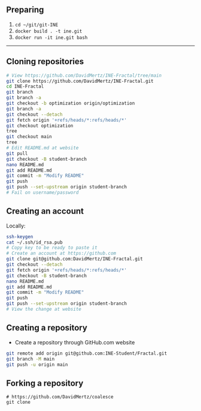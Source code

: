 ## Preparing

1. `cd ~/git/git-INE`
1. `docker build . -t ine.git`
1. `docker run -it ine.git bash`
---

## Cloning repositories

```bash
# View https://github.com/DavidMertz/INE-Fractal/tree/main
git clone https://github.com/DavidMertz/INE-Fractal.git
cd INE-Fractal
git branch
git branch -a
git checkout -b optimization origin/optimization
git branch -a
git checkout --detach
git fetch origin '+refs/heads/*:refs/heads/*'
git checkout optimization
tree
git checkout main
tree
# Edit README.md at website
git pull
git checkout -B student-branch
nano README.md 
git add README.md 
git commit -m "Modify README"
git push
git push --set-upstream origin student-branch
# Fail on username/password
```

## Creating an account

Locally:

```bash
ssh-keygen
cat ~/.ssh/id_rsa.pub
# Copy key to be ready to paste it
# Create an account at https://github.com
git clone git@github.com:DavidMertz/INE-Fractal.git
git checkout --detach
git fetch origin '+refs/heads/*:refs/heads/*'
git checkout -B student-branch
nano README.md 
git add README.md 
git commit -m "Modify README"
git push
git push --set-upstream origin student-branch
# View the change at website
```

## Creating a repository

* Create a repository through GitHub.com website

```bash
git remote add origin git@github.com:INE-Student/Fractal.git
git branch -M main
git push -u origin main
```

## Forking a repository

```
# https://github.com/DavidMertz/coalesce
git clone
```
